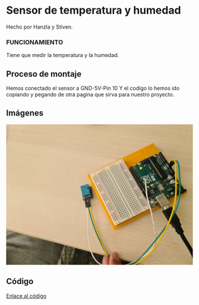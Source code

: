 # Sensor de temperatura y humedad
Hecho por Hanzla y Stiven.

### FUNCIONAMIENTO
Tiene que medir la temperatura y la humedad.

## Proceso de montaje
Hemos conectado el sensor a GND-5V-Pin 10
Y el codigo lo hemos ido copiando y pegando de otra pagina que sirva para nuestro proyecto.

## Imágenes
![Sensor de temperatura y humedad](https://github.com/St1v3n3223/Arduino/blob/f088f14a1550cf7ff36557885fa03086017dc371/WhatsApp%20Image%202022-02-02%20at%2012.35.34.jpeg)

## Código

[Enlace al código ](https://github.com/St1v3n3223/Arduino/blob/6ad90278feacc5c2559c58ec682271638c026add/codigosensor.ino)

